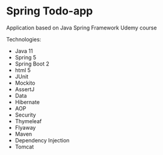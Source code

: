 # Spring Todo-app

Application based on Java Spring Framework Udemy course

Technologies: 
- Java 11
- Spring 5
- Spring Boot 2
- html 5
- JUnit
- Mockito
- AssertJ
- Data
- Hibernate
- AOP
- Security
- Thymeleaf
- Flyaway
- Maven
- Dependency Injection
- Tomcat
